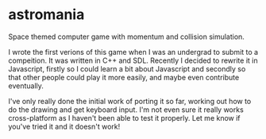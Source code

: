 # astromania

Space themed computer game with momentum and collision simulation.

I wrote the first verions of this game when I was an undergrad to submit to a
compeition. It was written in C++ and SDL. Recently I decided to rewrite it
in Javascript, firstly so I could learn a bit about Javascript and secondly 
so that other people could play it more easily, and maybe even contribute
eventually.

I've only really done the initial work of porting it so far, working out how
to do the drawing and get keyboard input. I'm not even sure it really works
cross-platform as I haven't been able to test it properly. Let me know if 
you've tried it and it doesn't work!
